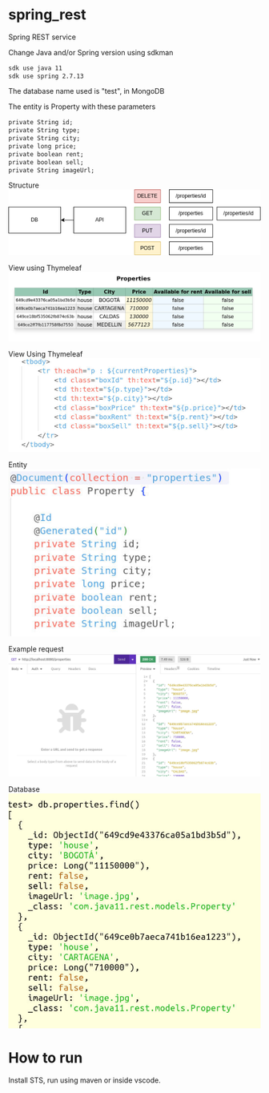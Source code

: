 # spring_rest
Spring REST service

Change Java and/or Spring version using sdkman
```
sdk use java 11
sdk use spring 2.7.13
```
The database name used is "test", in MongoDB

The entity is Property with these parameters
```
private String id;
private String type;
private String city;
private long price;    
private boolean rent;
private boolean sell;
private String imageUrl;
```

Structure
![Screenshot](images/6.png)

View using Thymeleaf
![Screenshot](images/5.jpg)

View Using Thymeleaf
![Screenshot](images/4.jpg)

Entity
![Screenshot](images/3.jpg)

Example request
![Screenshot](images/2.jpg)

Database
![Screenshot](images/1.jpg)

# How to run
Install STS, run using maven or inside vscode.
